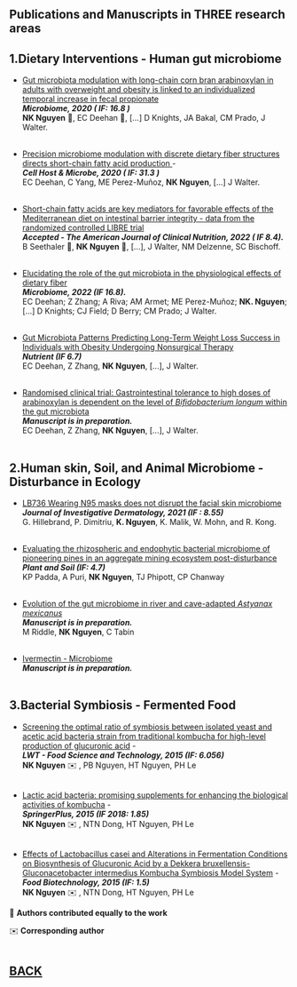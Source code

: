 ## Publications and Manuscripts in THREE research areas 

## 1.Dietary Interventions - Human gut microbiome

-    [Gut microbiota modulation with long-chain corn bran arabinoxylan in adults with overweight and obesity is linked to an individualized temporal increase in fecal propionate](https://microbiomejournal.biomedcentral.com/articles/10.1186/s40168-020-00887-w) <br> _**Microbiome, 2020 ( IF: 16.8 )**_ <br> **NK Nguyen** 👤, EC Deehan 👤, [...] D Knights, JA Bakal, CM Prado, J Walter.
<br /> <br /> 

-    [Precision microbiome modulation with discrete dietary fiber structures directs short-chain fatty acid production ](https://www.cell.com/cell-host-microbe/fulltext/S1931-3128(20)30045-7?_returnURL=https%3A%2F%2Flinkinghub.elsevier.com%2Fretrieve%2Fpii%2FS1931312820300457%3Fshowall%3Dtrue) - <br>  _**Cell Host & Microbe, 2020 ( IF: 31.3 )**_ <br> EC Deehan, C Yang, ME Perez-Muñoz, **NK Nguyen**, [...] J Walter.
<br /> <br /> 

-   [Short-chain fatty acids are key mediators for favorable effects of the Mediterranean diet on intestinal barrier integrity - data from the randomized controlled LIBRE trial](https://biokhoi.github.io/Publication_Manuscripts) <br>  _**Accepted - The American Journal of Clinical Nutrition, 2022 ( IF 8.4).**_ <br> B Seethaler 👤, **NK Nguyen** 👤, [...], J Walter, NM Delzenne, SC Bischoff.
<br /> <br />

-   [Elucidating the role of the gut microbiota in the physiological effects of dietary fiber](https://microbiomejournal.biomedcentral.com/articles/10.1186/s40168-022-01248-5) <br>  _**Microbiome, 2022 (IF 16.8).**_ <br> 
EC Deehan; Z Zhang; A Riva; AM Armet; ME Perez-Muñoz; **NK. Nguyen**; [...] D Knights; CJ Field; D Berry; CM Prado; J Walter.
<br /> <br />

-  [Gut Microbiota Patterns Predicting Long-Term Weight Loss Success in Individuals with Obesity Undergoing Nonsurgical Therapy](https://www.mdpi.com/2072-6643/14/15/3182/htm) <br> _**Nutrient (IF 6.7)**_ <br> 
EC Deehan, Z Zhang, **NK Nguyen**, [...], J Walter.
<br /> <br />

-   [Randomised clinical trial: Gastrointestinal tolerance to high doses of arabinoxylan is dependent on the level of *Bifidobacterium longum* within the gut microbiota](https://biokhoi.github.io/Publication_Manuscripts) <br> _**Manuscript is in preparation.**_ <br> 
EC Deehan, Z Zhang, **NK Nguyen**, [...], J Walter.
<br /> <br />

## 2.Human skin, Soil, and Animal Microbiome - Disturbance in Ecology
-   [LB736 Wearing N95 masks does not disrupt the facial skin microbiome](https://www.jidonline.org/article/S0022-202X(21)01523-2/fulltext) <br> _**Journal of Investigative Dermatology, 2021 (IF : 8.55)**_ <br> 
G. Hillebrand, P. Dimitriu, **K. Nguyen**, K. Malik, W. Mohn, and R. Kong.
<br /> <br />

-    [Evaluating the rhizospheric and endophytic bacterial microbiome of pioneering pines in an aggregate mining ecosystem post-disturbance](https://link.springer.com/article/10.1007/s11104-022-05327-2) <br> _**Plant and Soil (IF: 4.7)**_ <br>
KP Padda, A Puri, **NK Nguyen**, TJ Phipott, CP Chanway
<br /> <br />


-    [Evolution of the gut microbiome in river and cave-adapted *Astyanax mexicanus*](https://biokhoi.github.io/Publication_Manuscripts) <br>  _**Manuscript is in preparation.**_ <br>
M Riddle, **NK Nguyen**, C Tabin
<br /> <br />


-    [Ivermectin - Microbiome](https://biokhoi.github.io/Publication_Manuscripts) <br>  _**Manuscript is in preparation.**_
<br /> <br />


## 3.Bacterial Symbiosis - Fermented Food
-    [Screening the optimal ratio of symbiosis between isolated yeast and acetic acid bacteria strain from traditional kombucha for high-level production of glucuronic acid](https://www.sciencedirect.com/science/article/abs/pii/S0023643815300323) - <br> _**LWT - Food Science and Technology, 2015 (IF: 6.056)**_ <br>
**NK Nguyen** ✉️ , PB Nguyen, HT Nguyen, PH Le
<br /> <br />

-   [Lactic acid bacteria: promising supplements for enhancing the biological activities of kombucha](https://link.springer.com/article/10.1186/s40064-015-0872-3) - <br> _**SpringerPlus, 2015 (IF 2018: 1.85)**_ <br>
**NK Nguyen** ✉️ , NTN Dong, HT Nguyen, PH Le
<br /> <br />

-   [Effects of Lactobacillus casei and Alterations in Fermentation Conditions on Biosynthesis of Glucuronic Acid by a Dekkera bruxellensis-Gluconacetobacter intermedius Kombucha Symbiosis Model System](https://www.tandfonline.com/doi/abs/10.1080/08905436.2015.1092446) - <br> _**Food Biotechnology, 2015 (IF: 1.5)**_ <br>
**NK Nguyen** ✉️ , NTN Dong, HT Nguyen, PH Le

👤 **Authors contributed equally to the work**

✉️ **Corresponding author**
<br /> <br />






## [BACK](https://biokhoi.github.io/)

